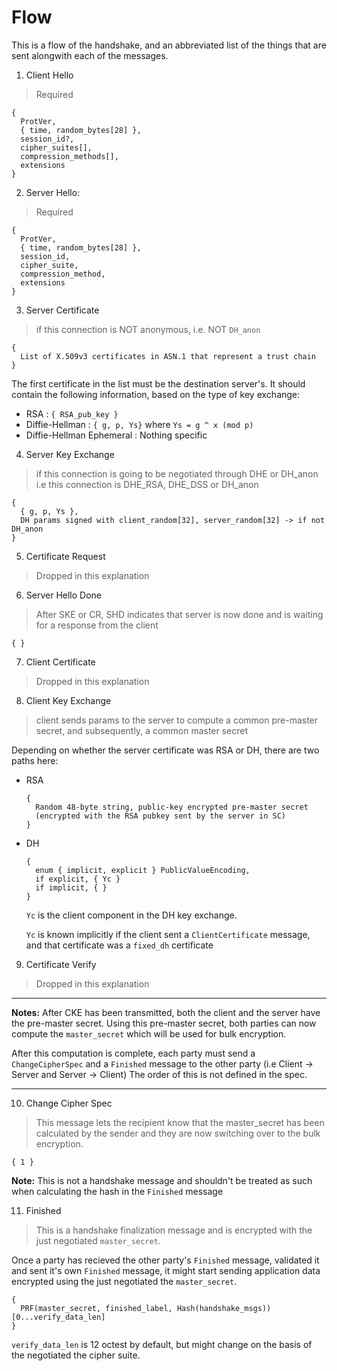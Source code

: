 # Flow

This is a flow of the handshake, and an abbreviated list of the things that are
sent alongwith each of the messages.

1. Client Hello

  > Required

  ```
  { 
    ProtVer, 
    { time, random_bytes[28] }, 
    session_id?, 
    cipher_suites[], 
    compression_methods[], 
    extensions
  }
  ```

2. Server Hello: 

  > Required

  ```
  {
    ProtVer,
    { time, random_bytes[28] },
    session_id,
    cipher_suite,
    compression_method,
    extensions
  }
  ```

3. Server Certificate 

  > if this connection is NOT anonymous, i.e. NOT `DH_anon`

  ```
  {
    List of X.509v3 certificates in ASN.1 that represent a trust chain
  }
  ```

  The first certificate in the list must be the destination server's. It should
  contain the following information, based on the type of key exchange:

  * RSA                      : `{ RSA_pub_key }`
  * Diffie-Hellman           : `{ g, p, Ys}` where `Ys = g ^ x (mod p)`
  * Diffie-Hellman Ephemeral : Nothing specific

4. Server Key Exchange

> if this connection is going to be negotiated through DHE or DH_anon
> i.e this connection is DHE_RSA, DHE_DSS or DH_anon

```
{
  { g, p, Ys },
  DH params signed with client_random[32], server_random[32] -> if not DH_anon
}
```

5. Certificate Request

> Dropped in this explanation

6. Server Hello Done

> After SKE or CR, SHD indicates that server is now done and is waiting for a
> response from the client

```
{ }
```

7. Client Certificate

> Dropped in this explanation

8. Client Key Exchange

> client sends params to the server to compute a common pre-master secret, and
> subsequently, a common master secret

Depending on whether the server certificate was RSA or DH, there are two paths
here:

* RSA

    ```
    {
      Random 48-byte string, public-key encrypted pre-master secret
      (encrypted with the RSA pubkey sent by the server in SC)
    }
    ```

* DH

    ```
    {
      enum { implicit, explicit } PublicValueEncoding,
      if explicit, { Yc }
      if implicit, { }
    }
    ```

    `Yc` is the client component in the DH key exchange.

    `Yc` is known implicitly if the client sent a `ClientCertificate` message,
    and that certificate was a `fixed_dh` certificate

9. Certificate Verify

> Dropped in this explanation

***

**Notes:** After CKE has been transmitted, both the client and the server have
the pre-master secret. Using this pre-master secret, both parties can now
compute the `master_secret` which will be used for bulk encryption.

After this computation is complete, each party must send a `ChangeCipherSpec`
and a `Finished` message to the other party (i.e Client -> Server and Server ->
Client) The order of this is not defined in the spec.

***

10. Change Cipher Spec

> This message lets the recipient know that the master_secret has been
> calculated by the sender and they are now switching over to the bulk encryption.

```
{ 1 }
```

**Note:** This is not a handshake message and shouldn't be treated as such when
calculating the hash in the `Finished` message

11. Finished

> This is a handshake finalization message and is encrypted with the just
> negotiated `master_secret`. 

Once a party has recieved the other party's `Finished` message, validated it and
sent it's own `Finished` message, it might start sending application data
encrypted using the just negotiated the `master_secret`.

```
{ 
  PRF(master_secret, finished_label, Hash(handshake_msgs))[0...verify_data_len]
}
```

`verify_data_len` is 12 octest by default, but might change on the basis of the
negotiated the cipher suite.
